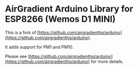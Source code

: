 AirGradient Arduino Library for ESP8266 (Wemos D1 MINI)
=====================================================================================================

This is a fork of [https://github.com/airgradienthq/arduino](https://github.com/airgradienthq/arduino).

It adds support for PM1 and PM10.

Please see [https://github.com/airgradienthq/arduino](https://github.com/airgradienthq/arduino) for more details.